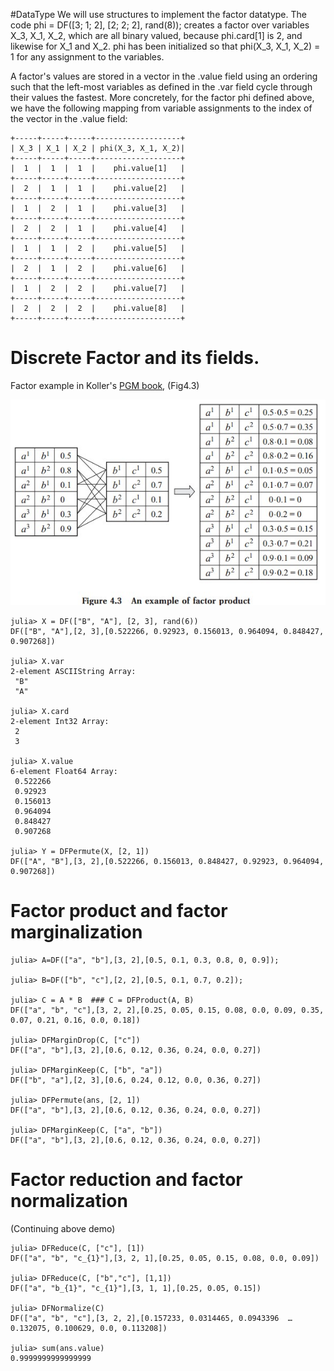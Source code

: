 #DataType
We will use structures to implement the factor datatype. The code
  phi = DF([3; 1; 2], [2; 2; 2], rand(8));
creates a factor over variables X_3, X_1, X_2, which are all binary
valued, because phi.card[1] is 2, and likewise for X_1 and X_2. 
phi has been initialized so that phi(X_3, X_1, X_2) = 1 
for any assignment to the variables.

A factor's values are stored in a vector in the .value field 
using an ordering such that the left-most variables as defined in the 
.var field cycle through their values the fastest. More concretely, for 
the factor phi defined above, we have the following mapping from variable 
assignments to the index of the vector in the .value field:

```
+-----+-----+-----+-------------------+
| X_3 | X_1 | X_2 | phi(X_3, X_1, X_2)|
+-----+-----+-----+-------------------+
|  1  |  1  |  1  |    phi.value[1]   |
+-----+-----+-----+-------------------+
|  2  |  1  |  1  |    phi.value[2]   |
+-----+-----+-----+-------------------+
|  1  |  2  |  1  |    phi.value[3]   |
+-----+-----+-----+-------------------+
|  2  |  2  |  1  |    phi.value[4]   |
+-----+-----+-----+-------------------+
|  1  |  1  |  2  |    phi.value[5]   |
+-----+-----+-----+-------------------+
|  2  |  1  |  2  |    phi.value[6]   |
+-----+-----+-----+-------------------+
|  1  |  2  |  2  |    phi.value[7]   |
+-----+-----+-----+-------------------+
|  2  |  2  |  2  |    phi.value[8]   |
+-----+-----+-----+-------------------+
```

# Discrete Factor and its fields.

Factor example in Koller's [PGM book](http://pgm.stanford.edu/), (Fig4.3)

![Fig4.3](product.jpg)

```
julia> X = DF(["B", "A"], [2, 3], rand(6))
DF(["B", "A"],[2, 3],[0.522266, 0.92923, 0.156013, 0.964094, 0.848427, 0.907268])

julia> X.var
2-element ASCIIString Array:
 "B"
 "A"

julia> X.card
2-element Int32 Array:
 2
 3

julia> X.value
6-element Float64 Array:
 0.522266
 0.92923
 0.156013
 0.964094
 0.848427
 0.907268

julia> Y = DFPermute(X, [2, 1])
DF(["A", "B"],[3, 2],[0.522266, 0.156013, 0.848427, 0.92923, 0.964094, 0.907268])
```

# Factor product and factor marginalization

```
julia> A=DF(["a", "b"],[3, 2],[0.5, 0.1, 0.3, 0.8, 0, 0.9]);

julia> B=DF(["b", "c"],[2, 2],[0.5, 0.1, 0.7, 0.2]);

julia> C = A * B  ### C = DFProduct(A, B)
DF(["a", "b", "c"],[3, 2, 2],[0.25, 0.05, 0.15, 0.08, 0.0, 0.09, 0.35, 0.07, 0.21, 0.16, 0.0, 0.18])

julia> DFMarginDrop(C, ["c"])
DF(["a", "b"],[3, 2],[0.6, 0.12, 0.36, 0.24, 0.0, 0.27])

julia> DFMarginKeep(C, ["b", "a"])
DF(["b", "a"],[2, 3],[0.6, 0.24, 0.12, 0.0, 0.36, 0.27])

julia> DFPermute(ans, [2, 1])
DF(["a", "b"],[3, 2],[0.6, 0.12, 0.36, 0.24, 0.0, 0.27])

julia> DFMarginKeep(C, ["a", "b"])
DF(["a", "b"],[3, 2],[0.6, 0.12, 0.36, 0.24, 0.0, 0.27])
```

# Factor reduction and factor normalization

(Continuing above demo)

```
julia> DFReduce(C, ["c"], [1])
DF(["a", "b", "c_{1}"],[3, 2, 1],[0.25, 0.05, 0.15, 0.08, 0.0, 0.09])

julia> DFReduce(C, ["b","c"], [1,1])
DF(["a", "b_{1}", "c_{1}"],[3, 1, 1],[0.25, 0.05, 0.15])

julia> DFNormalize(C)
DF(["a", "b", "c"],[3, 2, 2],[0.157233, 0.0314465, 0.0943396  …  0.132075, 0.100629, 0.0, 0.113208])

julia> sum(ans.value)
0.9999999999999999
```
